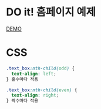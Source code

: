 # DO it! 홈페이지 예제

[DEMO](https://affectionate-johnson-fa07ea.netlify.app)

# CSS
```css
.text_box:nth-child(odd) { 
  text-align: left;
} 홀수마다 적용

.text_box:nth-child(even) {
  text-align: right;
} 짝수마다 적용

```
